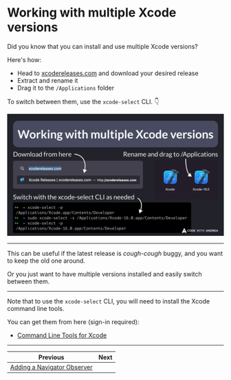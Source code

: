 # Working with multiple Xcode versions

Did you know that you can install and use multiple Xcode versions?

Here's how:

- Head to [xcodereleases.com](https://xcodereleases.com) and download your desired release
- Extract and rename it
- Drag it to the `/Applications` folder

To switch between them, use the `xcode-select` CLI. 👇

![](190.png)

<!--

➜  ~ xcode-select -p
/Applications/Xcode.app/Contents/Developer
➜  ~ sudo xcode-select -s /Applications/Xcode-16.0.app/Contents/Developer
➜  ~ xcode-select -p
/Applications/Xcode-16.0.app/Contents/Developer

-->

---

This can be useful if the latest release is *cough-cough* buggy, and you want to keep the old one around.

Or you just want to have multiple versions installed and easily switch between them.

---

Note that to use the `xcode-select` CLI, you will need to install the Xcode command line tools.

You can get them from here (sign-in required):

- [Command Line Tools for Xcode](https://developer.apple.com/download/all/?q=Command%20Line%20Tools%20for%20Xcode)

---

| Previous | Next |
| -------- | ---- |
| [Adding a Navigator Observer](../0189-navigator-observer/index.md) |  |

<!-- TWITTER|https://x.com/biz84/status/1838542156572606483 -->
<!-- LINKEDIN|https://www.linkedin.com/posts/andreabizzotto_did-you-know-that-you-can-install-and-use-activity-7244308116043894784-quRu -->

